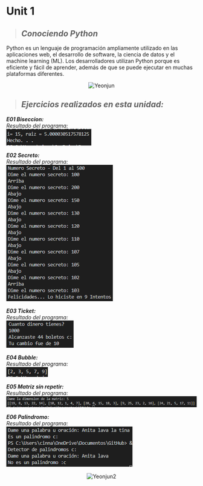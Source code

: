 # Unit 1

>## *Conociendo Python*  

Python es un lenguaje de programación ampliamente utilizado en las aplicaciones web, el desarrollo de software, la ciencia de datos y el machine learning (ML). Los desarrolladores utilizan Python porque es eficiente y fácil de aprender, además de que se puede ejecutar en muchas plataformas diferentes.  

<center>  

![Yeonjun](https://i.pinimg.com/236x/58/bf/3a/58bf3a543bef224e1dc38132e25b04cd.jpg)  

</center>  

>## *Ejercicios realizados en esta unidad:*  
***E01 Biseccion:***  
*Resultado del programa:*  
![Biseccion](https://github.com/UP210537/UP210537_DSA/blob/main/U1/Imagenes/Biseccion.png)  

***E02 Secreto:***  
*Resultado del programa:*  
![Secreto](https://github.com/UP210537/UP210537_DSA/blob/main/U1/Imagenes/Secreto.png)  

***E03 Ticket:***  
*Resultado del programa:*  
![Ticket](https://github.com/UP210537/UP210537_DSA/blob/main/U1/Imagenes/Ticket.png)  

***E04 Bubble:***  
*Resultado del programa:*  
![Bubble](https://github.com/UP210537/UP210537_DSA/blob/main/U1/Imagenes/Bubble.png)  

***E05 Matriz sin repetir:***  
*Resultado del programa:*  
![MatrizSinRepetir](https://github.com/UP210537/UP210537_DSA/blob/main/U1/Imagenes/MatrizSinRepetir.png)  

***E06 Palindromo:***  
*Resultado del programa:*  
![Palindromo](https://github.com/UP210537/UP210537_DSA/blob/main/U1/Imagenes/Palindromo.png)  

<center>  

![Yeonjun2](https://i.pinimg.com/236x/42/a2/c0/42a2c04a1afe271a91602ae0f0e66417.jpg)  

</center>